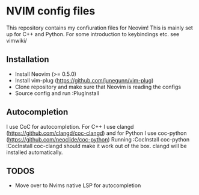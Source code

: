 # NVIM config files

This repository contains my confiuration files for Neovim! This is mainly set
up for C++ and Python. For some introduction to keybindings etc. see vimwiki/

## Installation

* Install Neovim (>= 0.5.0)
* Install vim-plug (https://github.com/junegunn/vim-plug)
* Clone repository and make sure that Neovim is reading the configs
* Source config and run :PlugInstall

## Autocompletion

I use CoC for autocompletion. For C++ I use clangd (https://github.com/clangd/coc-clangd)
and for Python I use coc-python (https://github.com/neoclide/coc-python)
Running :CocInstall coc-python :CocInstall coc-clangd should make it work out of the box.
clangd will be installed automatically.


## TODOS

* Move over to Nvims native LSP for autocompletion

